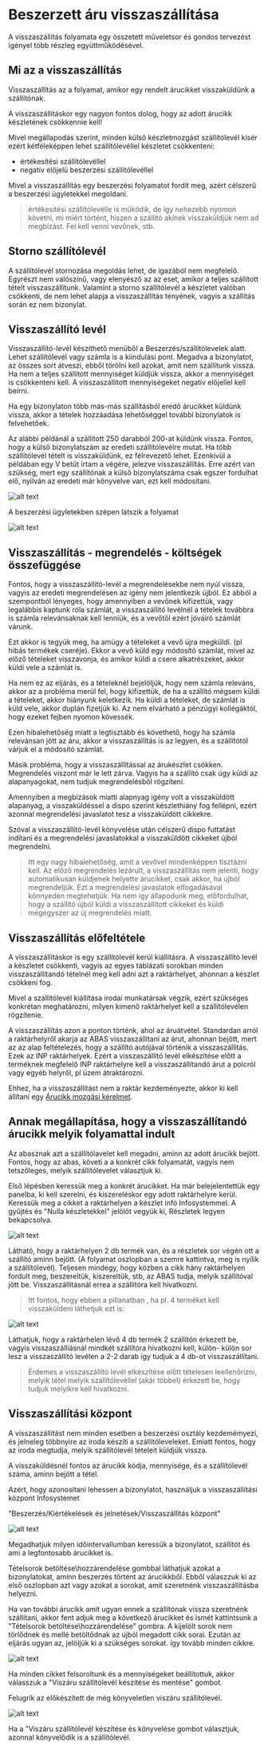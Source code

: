 # Beszerzett áru visszaszállítása

A visszaszállítás folyamata egy összetett műveletsor és gondos tervezést igényel több részleg együttműködésével.

## Mi az a visszaszállítás

Visszaszállítás az a folyamat, amikor egy rendelt árucikket visszaküldünk a szállítónak.

A visszaszállításkor egy nagyon fontos dolog, hogy az adott árucikk készletének csökkennie kell!

Mivel megállapodás szerint, minden külső készletmozgást szállítólevél kísér ezért kétféleképpen lehet szállítólevéllel készletet csökkenteni:

- értékesítési szállítólevéllel
- negatív előjelü beszerzési szállítólevéllel

Mivel a visszaszállítás egy beszerzési folyamatot fordít meg, azért célszerű a beszerzési ügyletekkel megoldani.

> értékesítési szállítólevélle is működik, de így nehezebb nyomon követni, mi miért történt, hiszen a szállító akinek visszaküldjük nem ad megbízást. Fel kell venni vevőnek, stb.

## Storno szállítólevél

A szállítólevél stornozása megoldás lehet, de igazából nem megfelelő. Egyrészt nem valószínű, vagy elenyésző az az eset, amikor a teljes szállított tételt visszaszállítunk. Valamint a storno szállítólevél a készletet valóban csökkenti, de nem lehet alapja a visszaszállítás tényének, vagyis a szállítás során ez nem bizonylat.

## Visszaszállító levél

Visszaszállító-levél készíthető menüből a Beszerzés/szállítólevelek alatt. Lehet szállítólevél vagy számla is a kiindulási pont. 
Megadva a bizonylatot, az összes sort átveszi, ebből törölni kell azokat, amit nem szállítunk vissza.
Ha nem a teljes szállított mennyiséget küldjük vissza, akkor a mennyiséget is csökkenteni kell.
A visszaszállított mennyiségeket negatív előjellel kell beírni.

Ha egy bizonylaton több más-más szállításból eredő árucikket küldünk vissza, akkor a tételek hozzáadása lehetőséggel további bizonylatok is felvehetőek.

Az alábbi példánál a szállított 250 darabból 200-at küldünk vissza.
Fontos, hogy a külső bizonylatszám az eredeti szállítólevélre mutat. Ha több szállítólevél tételt is visszaküldünk, ez félrevezető lehet. Ezenkívül a példában egy V betűt írtam a végére, jelezve visszaszállítás. Erre azért van szükség, mert egy szállítónak a külső bizonylatszáma csak egszer fordulhat elő, nyilván az eredeti már könyvelve van, ezt kell módosítani.

![alt text](image-28.png)

A beszerzési ügyletekben szépen látszik a folyamat

![alt text](image-27.png)

## Visszaszállítás - megrendelés - költségek összefüggése

Fontos, hogy a visszaszállító-levél a megrendelésekbe nem nyúl vissza, vagyis az eredeti megrendelésen az igény nem jelentkezik újból. Ez abból a szempontból lényeges, hogy amennyiben a vevőnek kifizettük, vagy legalábbis kaptunk róla számlát, a visszaszállító levélnél a tételek továbbra is számla relevánsaknak kell lenniük, és a vevőtől ezért jóváíró számlát várunk.

Ezt akkor is tegyük meg, ha amúgy a tételeket a vevő újra megküldi. (pl hibás termékek cseréje). Ekkor a vevő küld egy módosító számlát, mivel az előző tételeket visszavonja, és amikor küldi a csere alkatrészeket, akkor küldi vele a számlát is.

Ha nem ez az eljárás, és a tételeknél bejelöljük, hogy nem számla releváns, akkor az a probléma merül fel, hogy kifizettük, de ha a szállító mégsem küldi a tételeket, akkor hiányunk keletkezik. Ha küldi a tételeket, de számlát is küld vele, akkor duplán fizetjük ki. Az nem elvárható a pénzügyi kollégáktól, hogy ezeket fejben nyomon kövessék.

Ezen hibalehetőség miatt a legtisztább és követhető, hogy ha számla relevánsan jött az áru, akkor a visszaszállítás is az legyen, és a szállítótól várjuk el a módosító számlát.

Másik probléma, hogy a visszaszállítással az árukészlet csökken. Megrendelés viszont már le lett zárva. Vagyis ha a szállító csak úgy küldi az alapanyagokat, nem tudjuk megrendelésből rögzíteni.

Amennyiben a megbízások miatti alapnyag igény volt a visszaküldött alapanyag, a visszaküldéssel a dispo szerint készlethiány fog fellépni, ezért azonnal megrendelési javaslatot tesz a visszaküldött cikkekre.

Szóval a visszaszállító-levél könyvelése után célszerű dispo futtatást indítani és a megrendelési javaslatokkal a visszaküldött cikkeket újból megrendelni. 

> Itt egy nagy hibalehetőség, amit a vevővel mindenképpen tisztázni kell. Az előző megrendelés lezárult, a visszaszállítás nem jelenti, hogy automatikusan küldjenek helyette árucikket, csak akkor, ha újból megrendeljük. Ezt a megrendelési javaslatok elfogadásával könnyedén  megtehetjük. Ha nem így állapodunk meg, előfordulhat, hogy a szállító újból küldi a visszaszállított cikkeket és küldi mégegyszer az új megrendelés miatt.

## Visszaszállítás előfeltétele

A visszaszállításkor is egy szállítólevél kerül kiállításra. A visszaszállító levél a készletet csökkenti, vagyis az egyes táblázati sorokban minden visszaszállítandó tételnél meg kell adni azt a raktárhelyet, ahonnan a készlet csökkeni fog.

Mivel a szállítólevél kiállítása irodai munkatársak végzik, ezért szükséges konkrétan meghatározni, milyen kimenő raktárhelyet kell a szállítólevélen rögzítenie.

A visszaszállítás azon a ponton történk, ahol az áruátvétel. Standardan arról a raktárhelyről akarja az ABAS visszaszállítani az árut, ahonnan bejött, mert az az alap feltételezés, hogy a szállító autójával történik a visszaszállítás. Ezek az INP raktárhelyek. Ezért a visszaszállító levél elkészítése előtt a terméknek megfelelő INP raktárhelyre kell a visszaszállítandó árut a polcról vagy egyéb helyről, pl üzem átraktározni.

Ehhez, ha a visszaszállítást nem a raktár kezdeményezte, akkor ki kell állítani egy [Árucikk mozgási kérelmet](../raktarozas/arucikk-mozgas-kerelem.md).

## Annak megállapítása, hogy a visszaszállítandó árucikk melyik folyamattal indult 

Az abasznak azt a szállítólavelet kell megadni, aminn az adott árucikk bejött. Fontos, hogy az abas, követi a a konkrét cikk folyamatát, vagyis nem tetszőleges, melyik szállítólevelet választjuk ki.

Első lépésben keressük meg a konkrét árucikket. Ha már belejelentettük egy panelba, ki kell szerelni, és kiszereléskor egy adott raktárhelyre kerül.
Keressük meg a cikket a raktárhelyen a készlet infó Infosystemmel. A gyűjtés és "Nulla készletekkel" jelölöt vegyük ki, Részletek legyen bekapcsolva.

![alt text](image-34.png)

Látható, hogy a raktárhelyen 2 db termék van, és a részletek sor végén ott a szállító aminn bejött. (A folyamat oszlopban a szemre kattintva, meg is nyílik a szállítólevél). Teljesen mindegy, hogy közben a cikk hány raktárhelyen fordult meg, beszereltük, kiszereltük, stb, az ABAS tudja, melyik szállítóval jött be. Visszaszállításnál errea a szállítóra kell hivatkozni.

> Itt fontos, hogy ebben a pillanatban , ha pl. 4 terméket kell visszaküldeni láthetjuk ezt is:

![alt text](image-35.png)

Láthatjuk, hogy a raktárhelen lévő 4 db termék 2 szállítón érkezett be, vagyis visszaszállíásnál mindkét szállítóra hivatkozni kell, külön- külön sor lesz a visszaszállító levélen a 2-2 darab így tudjuk a 4 db-ot visszaszállítani.

> Érdemes a visszaszállító levél elkészítése előtt tételesen leellenőrizni, melyik tétel melyik szállítólevéllel (akár többel) érkezett be, hogy tudjuk melyikre kell hivatkozni.

## Visszaszállítási központ

A visszaszállítást nem minden esetben a beszerzési osztály kezdemémyezi, és jelneleg többnyire az iroda készíti a szállítóleveleket.
Emiatt fontos, hogy az iroda megtudja, melyik szállítólevél tételeit küldjük vissza.

A visszaküldésnél fontos az árucikk kódja, mennyisége, és a szállítólevél száma, aminn bejött a tétel.

Azért, hogy azonosítani lehessen a bizonylatot, használjuk a visszaszállítási központ Infosystemet

"Beszerzés/Kiértékelések és jelnetések/Visszaszállítás központ"

![alt text](image-30.png)

Megadhatjuk milyen időintervallumban keressük a bizonylatot, szállítót és ami a legfontosabb árucikket is.

Tételsorok betöltése\hozzárendelése gombbal láthatjuk azokat a bizonylatokat, aminn beszerzés történt az árucikkből. 
Ebből válaszzuk ki az első oszlopban azt vagy azokat a sorokat, amit szeretnénk visszaszállításba helyezni.

Ha van további árucikk amit ugyan ennek a szállítónak vissza szeretnénk szállítani, akkor fent adjuk meg a következő árucikket és ismét kattintsunk a "Tételsorok betöltése\hozzárendelése" gombra. A kijelölt sorok nem törlődnek és mellé betöltődnak az újból megadott cikk sorai. 
Ezután az eljárás ugyan az, jelöljük ki a szükséges sorokat. így tovább minden cikkre.

![alt text](image-31.png)

Ha minden cikket felsoroltunk és a mennyiségeket beállítottuk, akkor válasszuk a "Viszáru szállítólevél készítése és mentése" gombot.

Felugrik az előkészített de még könyveletlen viszáru szállítólevél.

![alt text](image-32.png)

Ha a "Viszáru szállítólevél készítése és könyvelése gombot választjuk, azonnal könyvelődik is a szállítólevél.